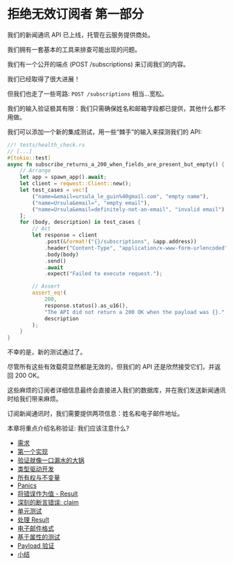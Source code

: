 # 拒绝无效订阅者 第一部分

我们的新闻通讯 API 已上线，托管在云服务提供商处。

我们拥有一套基本的工具来排查可能出现的问题。

我们有一个公开的端点 (POST /subscriptions) 来订阅我们的内容。

我们已经取得了很大进展！

但我们也走了一些弯路: `POST /subscriptions` 相当...宽松。

我们的输入验证极其有限：我们只需确保姓名和邮箱字段都已提供，其他什么都不用做。

我们可以添加一个新的集成测试，用一些“棘手”的输入来探测我们的 API:

```rs
//! tests/health_check.rs
// [...]
#[tokio::test]
async fn subscribe_returns_a_200_when_fields_are_present_but_empty() {
    // Arrange
    let app = spawn_app().await;
    let client = reqwest::Client::new();
    let test_cases = vec![
        ("name=&email=ursula_le_guin%40gmail.com", "empty name"),
        ("name=Ursula&email=", "empty email"),
        ("name=Ursula&email=definitely-not-an-email", "invalid email"),
    ];
    for (body, description) in test_cases {
        // Act
        let response = client
            .post(&format!("{}/subscriptions", &app.address))
            .header("Content-Type", "application/x-www-form-urlencoded")
            .body(body)
            .send()
            .await
            .expect("Failed to execute request.");

        // Assert
        assert_eq!(
            200,
            response.status().as_u16(),
            "The API did not return a 200 OK when the payload was {}.",
            description
        );
    }
}
```

不幸的是，新的测试通过了。

尽管所有这些有效载荷显然都是无效的，但我们的 API 还是欣然接受它们，并返回 200 OK。

这些麻烦的订阅者详细信息最终会直接进入我们的数据库，并在我们发送新闻通讯时给我们带来麻烦。

订阅新闻通讯时，我们需要提供两项信息：姓名和电子邮件地址。

本章将重点介绍名称验证: 我们应该注意什么?

- [需求](cp6.1-requirements.md)
- [第一个实现](cp6.2-first-implementation.md)
- [验证就像一口漏水的大锅](cp6.3-validation-is-a-leaky-cauldron.md)
- [类型驱动开发](cp6.4-type-driven-development.md)
- [所有权与不变量](cp6.5-ownership-meets-invariants.md)
- [Panics](cp6.6-panics.md)
- [将错误作为值 - Result](cp6.7-error-as-values-result.md)
- [深刻的断言错误: claim](cp6.8-insightful-assertion-errors-claim.md)
- [单元测试](cp6.9-unit-tests.md)
- [处理 Result](cp6.10-handling-a-result.md)
- [电子邮件格式](cp6.11-the-email-format.md)
- [基于属性的测试](cp6.13-property-based-testing.md)
- [Payload 验证](cp6.14-payload-validation.md)
- [小结](cp6.15-summary.md)
